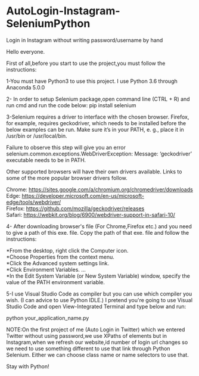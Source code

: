 # AutoLogin-Instagram-SeleniumPython
Login in Instagram without writing password/username by hand

Hello everyone.

First of all,before you start to use the project,you must follow the instructions:

1-You must have Python3 to use this project. I use Python 3.6 through Anaconda 5.0.0

2- In order to setup Selenium package,open command line (CTRL + R) and run cmd and run the code below: pip install selenium

3-Selenium requires a driver to interface with the chosen browser. Firefox, for example, requires geckodriver, which needs to be installed before the below examples can be run. Make sure it’s in your PATH, e. g., place it in /usr/bin or /usr/local/bin.

Failure to observe this step will give you an error selenium.common.exceptions.WebDriverException: Message: ‘geckodriver’ executable needs to be in PATH.                                                             

Other supported browsers will have their own drivers available. Links to some of the more popular browser drivers follow.

Chrome:	https://sites.google.com/a/chromium.org/chromedriver/downloads                                                      
Edge:	https://developer.microsoft.com/en-us/microsoft-edge/tools/webdriver/                                                            
Firefox:	https://github.com/mozilla/geckodriver/releases                                                         
Safari: https://webkit.org/blog/6900/webdriver-support-in-safari-10/                                                                                      
                  
4- After downloading browser's file (For Chrome,Firefox etc.) and you need to give a path of this exe. file. Copy the path of that exe. file and follow the instructions:                           

*From the desktop, right click the Computer icon.                                               
*Choose Properties from the context menu.                                                                                    
*Click the Advanced system settings link.                                                           
*Click Environment Variables. ...                                                         
*In the Edit System Variable (or New System Variable) window, specify the value of the PATH environment variable.                       

5-I use Visual Studio Code as compiler but you can use which compiler you wish. (I can advice to use Python IDLE.) I pretend you're going to use Visual Studio Code and open View-Integrated Terminal and type below and run:

python your_application_name.py


NOTE:On the first project of me (Auto Login in Twitter) which we entered Twitter without using password,we use XPaths of elements but in Instagram,when we refresh our website,id number of login url changes so we need
to use something different to use that link through Python Selenium. Either we can choose class name or name selectors to use that.

Stay with Python!
